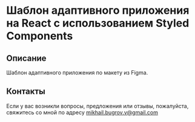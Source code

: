 # Шаблон адаптивного приложения на React с использованием Styled Components

## Описание

Шаблон адаптивного приложения по макету из Figma.

## Контакты

Если у вас возникли вопросы, предложения или отзывы, пожалуйста, свяжитесь со мной по адресу [mikhail.bugrov.v@gmail.com](mailto:mikhail.bugrov.v@gmail.com)
